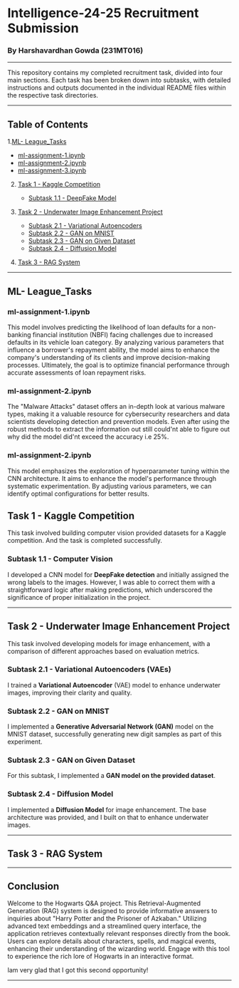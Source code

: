 # Intelligence-24-25 Recruitment Submission

### By **Harshavardhan Gowda** (231MT016)

---

This repository contains my completed recruitment task, divided into four main sections. Each task has been broken down into subtasks, with detailed instructions and outputs documented in the individual README files within the respective task directories.

---

## Table of Contents

1.[ML- League_Tasks](#ML-League_Tasks)
   
   - [ml-assignment-1.ipynb](#ml---assignment-1.ipynb)
   - [ml-assignment-2.ipynb](#ml---assignment-2.ipynb)
   - [ml-assignment-3.ipynb](#ml---assignment-3.ipynb)
2. [Task 1 - Kaggle Competition](#task-1---kaggle-competition)
   - [Subtask 1.1 - DeepFake Model](#subtask-11---deepfake-model)
3. [Task 2 - Underwater Image Enhancement Project](#task-2---underwater-image-enhancement-project)

   - [Subtask 2.1 - Variational Autoencoders](#subtask-21---variational-autoencoders)
   - [Subtask 2.2 - GAN on MNIST](#subtask-22---gan-on-mnist)
   - [Subtask 2.3 - GAN on Given Dataset](#subtask-23---gan-on-given-dataset)
   - [Subtask 2.4 - Diffusion Model](#subtask-24---diffusion-model)

4. [Task 3 - RAG System](#task-3---rag-system)

---

## ML- League_Tasks

### ml-assignment-1.ipynb

This model involves predicting the likelihood of loan defaults for a non-banking financial institution (NBFI) facing challenges due to increased defaults in its vehicle loan category. By analyzing various parameters that influence a borrower's repayment ability, the model aims to enhance the company's understanding of its clients and improve decision-making processes. Ultimately, the goal is to optimize financial performance through accurate assessments of loan repayment risks.

### ml-assignment-2.ipynb

The "Malware Attacks" dataset offers an in-depth look at various malware types, making it a valuable resource for cybersecurity researchers and data scientists developing detection and prevention models. Even after using the robust methods to extract the information out still could'nt able to figure out why did the model did'nt exceed the accuracy i.e 25%.

### ml-assignment-2.ipynb

This model emphasizes the exploration of hyperparameter tuning within the CNN architecture. It aims to enhance the model's performance through systematic experimentation. By adjusting various parameters, we can identify optimal configurations for better results.

## Task 1 - Kaggle Competition

This task involved building computer vision provided datasets for a Kaggle competition. And the task is completed successfully.

### Subtask 1.1 - Computer Vision

I developed a CNN model for **DeepFake detection** and initially assigned the wrong labels to the images. However, I was able to correct them with a straightforward logic after making predictions, which underscored the significance of proper initialization in the project.

---

## Task 2 - Underwater Image Enhancement Project

This task involved developing models for image enhancement, with a comparison of different approaches based on evaluation metrics.

### Subtask 2.1 - Variational Autoencoders (VAEs)

I trained a **Variational Autoencoder** (VAE) model to enhance underwater images, improving their clarity and quality.

### Subtask 2.2 - GAN on MNIST

I implemented a **Generative Adversarial Network (GAN)** model on the MNIST dataset, successfully generating new digit samples as part of this experiment.

### Subtask 2.3 - GAN on Given Dataset

For this subtask, I implemented a **GAN model on the provided dataset**.

### Subtask 2.4 - Diffusion Model

I implemented a **Diffusion Model** for image enhancement. The base architecture was provided, and I built on that to enhance underwater images.

---

## Task 3 - RAG System



---

## Conclusion

Welcome to the Hogwarts Q&A project. This Retrieval-Augmented Generation (RAG) system is designed to provide informative answers to inquiries about "Harry Potter and the Prisoner of Azkaban." Utilizing advanced text embeddings and a streamlined query interface, the application retrieves contextually relevant responses directly from the book. Users can explore details about characters, spells, and magical events, enhancing their understanding of the wizarding world. Engage with this tool to experience the rich lore of Hogwarts in an interactive format.

Iam very glad that I got this second opportunity!

---
